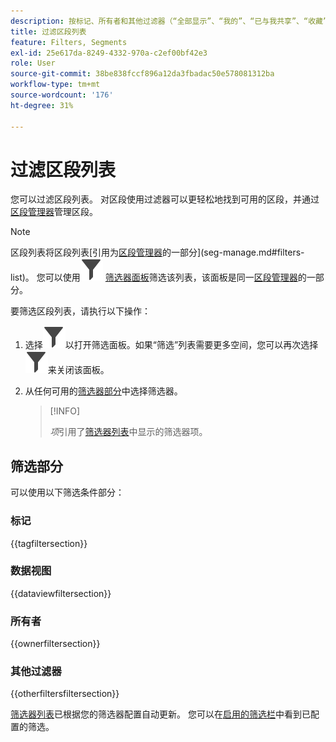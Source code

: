 ```yaml
---
description: 按标记、所有者和其他过滤器（“全部显示”、“我的”、“已与我共享”、“收藏”和“已批准”）进行过滤。
title: 过滤区段列表
feature: Filters, Segments
exl-id: 25e617da-8249-4332-970a-c2ef00bf42e3
role: User
source-git-commit: 38be838fccf896a12da3fbadac50e578081312ba
workflow-type: tm+mt
source-wordcount: '176'
ht-degree: 31%

---
```


# 过滤区段列表

您可以过滤区段列表。 对区段使用过滤器可以更轻松地找到可用的区段，并通过[区段管理器](seg-manage.md)管理区段。

>[!NOTE]
>
>区段列表将区段列表[引用为[区段管理器](seg-manage.md)的一部分](seg-manage.md#filters-list)。 您可以使用![筛选器](/help/assets/icons/Filter.svg) [筛选器面板](seg-manage.md#filter-panel)筛选该列表，该面板是同一[区段管理器](seg-manage.md)的一部分。
>


要筛选区段列表，请执行以下操作：

1. 选择![Filter](/help/assets/icons/Filter.svg)以打开筛选面板。如果“筛选”列表需要更多空间，您可以再次选择![Filter](/help/assets/icons/Filter.svg)来关闭该面板。
1. 从任何可用的[筛选器部分](#filter-sections)中选择筛选器。

   >[!INFO]
   >
   >*项*&#x200B;引用了[筛选器列表](seg-manage.md#segment-list)中显示的筛选器项。
   > 

## 筛选部分

可以使用以下筛选条件部分：

### 标记

{{tagfiltersection}}

### 数据视图

{{dataviewfiltersection}}

### 所有者

{{ownerfiltersection}}


### 其他过滤器

{{otherfiltersfiltersection}}


[筛选器列表](seg-manage.md#segment-list)已根据您的筛选器配置自动更新。 您可以在[启用的筛选栏](seg-manage.md#active-filter-bar)中看到已配置的筛选。
